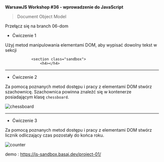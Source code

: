 **WarsawJS Workshop #36 - wprowadzenie do JavaScript**
> Document Object Model

Przełącz się na branch 06-dom


- Ćwiczenie 1

Użyj metod manipulowania elementami DOM, aby wypisać dowolny tekst w sekcji

```
            <section class="sandbox">
                <h4></h4>

```

---

- Ćwiczenie 2

Za pomocą poznanych metod dostępu i pracy z elementami DOM stwórz szachownicę.
Szachownica powinna znaleźć się w kontenerze posiadającym klasę `chessboard`.


![chessboard](/assets/chessboard.png)


---

- Ćwiczenie 3

Za pomocą poznanych metod dostępu i pracy z elementami DOM stwórz licznik odliczający czas pozostały do końca roku.

![counter](/assets/counter.png)

demo : <https://js-sandbox.basaj.dev/project-01/>
